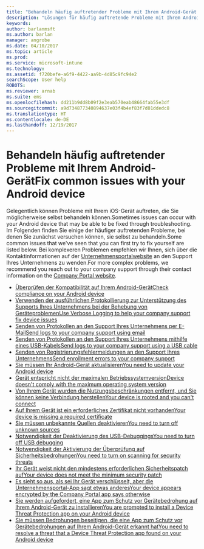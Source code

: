 ```yaml
---
title: "Behandeln häufig auftretender Probleme mit Ihrem Android-Gerät | Microsoft-Dokumentation"
description: "Lösungen für häufig auftretende Probleme mit Ihrem Android-Gerät."
keywords: 
author: barlanmsft
ms.author: barlan
manager: angrobe
ms.date: 04/10/2017
ms.topic: article
ms.prod: 
ms.service: microsoft-intune
ms.technology: 
ms.assetid: f720befe-a6f9-4422-aa9b-4d85c9fc94e2
searchScope: User help
ROBOTS: 
ms.reviewer: arnab
ms.suite: ems
ms.openlocfilehash: dd211b9dd8b09f2e3eab570eab48664fab55e3df
ms.sourcegitcommit: a9d734877340894637e03f4b4ef83f7d01ddedc8
ms.translationtype: HT
ms.contentlocale: de-DE
ms.lasthandoff: 12/19/2017
---
```

# <a name="fix-common-issues-with-your-android-device"></a><span data-ttu-id="e0df6-103">Behandeln häufig auftretender Probleme mit Ihrem Android-Gerät</span><span class="sxs-lookup"><span data-stu-id="e0df6-103">Fix common issues with your Android device</span></span>

<span data-ttu-id="e0df6-104">Gelegentlich können Probleme mit Ihrem iOS-Gerät auftreten, die Sie möglicherweise selbst behandeln können.</span><span class="sxs-lookup"><span data-stu-id="e0df6-104">Sometimes issues can occur with your Android device that may be able to be fixed through troubleshooting.</span></span> <span data-ttu-id="e0df6-105">Im Folgenden finden Sie einige der häufiger auftretenden Probleme, bei denen Sie zunächst versuchen können, sie selbst zu behandeln.</span><span class="sxs-lookup"><span data-stu-id="e0df6-105">Some common issues that we've seen that you can first try to fix yourself are listed below.</span></span> <span data-ttu-id="e0df6-106">Bei komplexeren Problemen empfehlen wir Ihnen, sich über die Kontaktinformationen auf der [Unternehmensportalwebsite](https://portal.manage.microsoft.com#HelpDeskDialog) an den Support Ihres Unternehmens zu wenden.</span><span class="sxs-lookup"><span data-stu-id="e0df6-106">For more complex problems, we recommend you reach out to your company support through their contact information on the [Company Portal website](https://portal.manage.microsoft.com#HelpDeskDialog).</span></span>

- [<span data-ttu-id="e0df6-107">Überprüfen der Kompatibilität auf Ihrem Android-Gerät</span><span class="sxs-lookup"><span data-stu-id="e0df6-107">Check compliance on your Android device</span></span>](check-compliance-on-your-device-android.md)
- [<span data-ttu-id="e0df6-108">Verwenden der ausführlichen Protokollierung zur Unterstützung des Supports Ihres Unternehmens bei der Behebung von Geräteproblemen</span><span class="sxs-lookup"><span data-stu-id="e0df6-108">Use Verbose Logging to help your company support fix device issues</span></span>](use-verbose-logging-to-help-your-it-administrator-fix-device-issues-android.md)
- [<span data-ttu-id="e0df6-109">Senden von Protokollen an den Support Ihres Unternehmens per E-Mail</span><span class="sxs-lookup"><span data-stu-id="e0df6-109">Send logs to your company support using email</span></span>](send-logs-to-your-it-admin-by-email-android.md)
- [<span data-ttu-id="e0df6-110">Senden von Protokollen an den Support Ihres Unternehmens mithilfe eines USB-Kabels</span><span class="sxs-lookup"><span data-stu-id="e0df6-110">Send logs to your company support using a USB cable</span></span>](send-logs-to-your-it-admin-using-cable-android.md)
- [<span data-ttu-id="e0df6-111">Senden von Registrierungsfehlermeldungen an den Support Ihres Unternehmens</span><span class="sxs-lookup"><span data-stu-id="e0df6-111">Send enrollment errors to your company support</span></span>](send-enrollment-errors-to-your-it-admin-android.md)
- [<span data-ttu-id="e0df6-112">Sie müssen Ihr Android-Gerät aktualisieren</span><span class="sxs-lookup"><span data-stu-id="e0df6-112">You need to update your Android device</span></span>](you-need-to-update-your-android-device.md)
- [<span data-ttu-id="e0df6-113">Gerät entspricht nicht der maximalen Betriebssystemversion</span><span class="sxs-lookup"><span data-stu-id="e0df6-113">Device doesn't comply with the maximum operating system version</span></span>](your-android-version-isnt-yet-supported.md)
- [<span data-ttu-id="e0df6-114">Von Ihrem Gerät wurden die Nutzungsbeschränkungen entfernt, und Sie können keine Verbindung herstellen</span><span class="sxs-lookup"><span data-stu-id="e0df6-114">Your device is rooted and you can't connect</span></span>](your-device-is-rooted-and-you-cant-connect-android.md)
- [<span data-ttu-id="e0df6-115">Auf Ihrem Gerät ist ein erforderliches Zertifikat nicht vorhanden</span><span class="sxs-lookup"><span data-stu-id="e0df6-115">Your device is missing a required certificate</span></span>](your-device-is-missing-a-required-certificate-landing-android.md)
- [<span data-ttu-id="e0df6-116">Sie müssen unbekannte Quellen deaktivieren</span><span class="sxs-lookup"><span data-stu-id="e0df6-116">You need to turn off unknown sources</span></span>](you-need-to-turn-off-unknown-sources-android.md)
- [<span data-ttu-id="e0df6-117">Notwendigkeit der Deaktivierung des USB-Debuggings</span><span class="sxs-lookup"><span data-stu-id="e0df6-117">You need to turn off USB debugging</span></span>](you-need-to-turn-off-usb-debugging-android.md)
- [<span data-ttu-id="e0df6-118">Notwendigkeit der Aktivierung der Überprüfung auf Sicherheitsbedrohungen</span><span class="sxs-lookup"><span data-stu-id="e0df6-118">You need to turn on scanning for security threats</span></span>](you-need-to-turn-on-scanning-for-security-threats-android.md)
- [<span data-ttu-id="e0df6-119">Ihr Gerät weist nicht den mindestens erforderlichen Sicherheitspatch auf</span><span class="sxs-lookup"><span data-stu-id="e0df6-119">Your device does not meet the minimum security patch</span></span>](you-need-to-update-your-device-OS-security-patch-android.md)
- [<span data-ttu-id="e0df6-120">Es sieht so aus, als sei Ihr Gerät verschlüsselt, aber die Unternehmensportal-App sagt etwas anderes</span><span class="sxs-lookup"><span data-stu-id="e0df6-120">Your device appears encrypted by the Company Portal app says otherwise</span></span>](your-device-appears-encrypted-but-cp-says-otherwise-android.md)
- [<span data-ttu-id="e0df6-121">Sie werden aufgefordert, eine App zum Schutz vor Gerätebedrohung auf Ihrem Android-Gerät zu installieren</span><span class="sxs-lookup"><span data-stu-id="e0df6-121">You are prompted to install a Device Threat Protection app on your Android device</span></span>](you-are-prompted-to-install-mtd-android.md)
- [<span data-ttu-id="e0df6-122">Sie müssen Bedrohungen beseitigen, die eine App zum Schutz vor Gerätebedrohungen auf Ihrem Android-Gerät erkannt hat</span><span class="sxs-lookup"><span data-stu-id="e0df6-122">You need to resolve a threat that a Device Threat Protection app found on your Android device</span></span>](you-need-to-resolve-a-threat-found-by-mtd-android.md)
